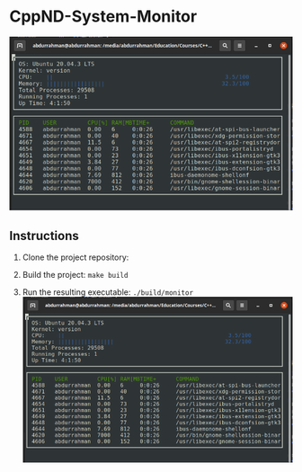 # CppND-System-Monitor


![System Monitor](images/monitor.png)


## Instructions

1. Clone the project repository: 

2. Build the project: `make build`

3. Run the resulting executable: `./build/monitor`
![Starting System Monitor](images/monitor.png)
